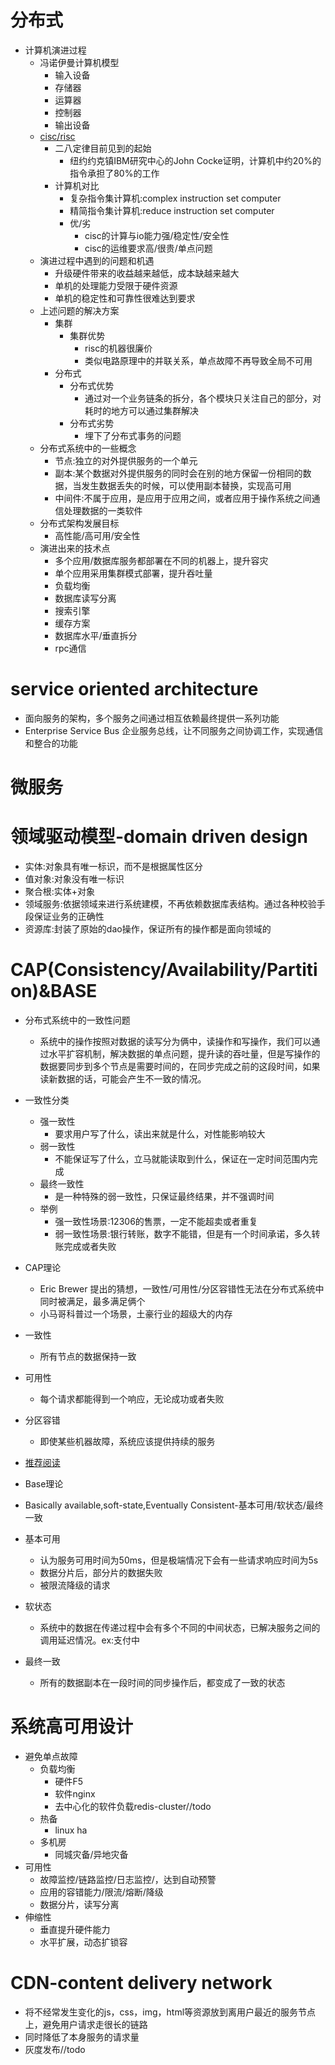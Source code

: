 # 分布式
* 计算机演进过程
    * 冯诺伊曼计算机模型
        * 输入设备
        * 存储器
        * 运算器
        * 控制器
        * 输出设备  
    * [cisc/risc](http://www.elecfans.com/emb/danpianji/20180126623773.html)
        * 二八定律目前见到的起始
            * 纽约约克镇IBM研究中心的John Cocke证明，计算机中约20%的指令承担了80%的工作
        * 计算机对比            
            * 复杂指令集计算机:complex instruction set computer
            * 精简指令集计算机:reduce instruction set computer
            * 优/劣
                * cisc的计算与io能力强/稳定性/安全性
                * cisc的运维要求高/很贵/单点问题 
    * 演进过程中遇到的问题和机遇
        * 升级硬件带来的收益越来越低，成本缺越来越大
        * 单机的处理能力受限于硬件资源
        * 单机的稳定性和可靠性很难达到要求
    * 上述问题的解决方案
        * 集群
            * 集群优势
                * risc的机器很廉价
                * 类似电路原理中的并联关系，单点故障不再导致全局不可用
        * 分布式
            * 分布式优势
                * 通过对一个业务链条的拆分，各个模块只关注自己的部分，对耗时的地方可以通过集群解决
            * 分布式劣势
                * 埋下了分布式事务的问题
    * 分布式系统中的一些概念
        * 节点:独立的对外提供服务的一个单元
        * 副本:某个数据对外提供服务的同时会在别的地方保留一份相同的数据，当发生数据丢失的时候，可以使用副本替换，实现高可用
        * 中间件:不属于应用，是应用于应用之间，或者应用于操作系统之间通信处理数据的一类软件
    * 分布式架构发展目标
        * 高性能/高可用/安全性
    * 演进出来的技术点
        * 多个应用/数据库服务都部署在不同的机器上，提升容灾
        * 单个应用采用集群模式部署，提升吞吐量
        * 负载均衡
        * 数据库读写分离
        * 搜索引擎
        * 缓存方案
        * 数据库水平/垂直拆分
        * rpc通信

# service oriented architecture
* 面向服务的架构，多个服务之间通过相互依赖最终提供一系列功能
* Enterprise Service Bus 企业服务总线，让不同服务之间协调工作，实现通信和整合的功能  

# 微服务

# 领域驱动模型-domain driven design
* 实体:对象具有唯一标识，而不是根据属性区分
* 值对象:对象没有唯一标识
* 聚合根:实体+对象
* 领域服务:依据领域来进行系统建模，不再依赖数据库表结构。通过各种校验手段保证业务的正确性
* 资源库:封装了原始的dao操作，保证所有的操作都是面向领域的

# CAP(Consistency/Availability/Partition)&BASE
* 分布式系统中的一致性问题
    * 系统中的操作按照对数据的读写分为俩中，读操作和写操作，我们可以通过水平扩容机制，解决数据的单点问题，提升读的吞吐量，但是写操作的数据要同步到多个节点是需要时间的，在同步完成之前的这段时间，如果读新数据的话，可能会产生不一致的情况。
* 一致性分类
    * 强一致性
        * 要求用户写了什么，读出来就是什么，对性能影响较大
    * 弱一致性
        * 不能保证写了什么，立马就能读取到什么，保证在一定时间范围内完成
    * 最终一致性
        * 是一种特殊的弱一致性，只保证最终结果，并不强调时间
    * 举例
        * 强一致性场景:12306的售票，一定不能超卖或者重复
        * 弱一致性场景:银行转账，数字不能错，但是有一个时间承诺，多久转账完成或者失败
* CAP理论
    * Eric Brewer 提出的猜想，一致性/可用性/分区容错性无法在分布式系统中同时被满足，最多满足俩个
    * 小马哥科普过一个场景，土豪行业的超级大的内存
* 一致性
    * 所有节点的数据保持一致
* 可用性
    * 每个请求都能得到一个响应，无论成功或者失败
* 分区容错
    * 即使某些机器故障，系统应该提供持续的服务
* [推荐阅读](https://mp.weixin.qq.com/s/M3GtZ-6p7FWgyCKmRO-FyA)

* Base理论
* Basically available,soft-state,Eventually Consistent-基本可用/软状态/最终一致
* 基本可用
    * 认为服务可用时间为50ms，但是极端情况下会有一些请求响应时间为5s
    * 数据分片后，部分片的数据失败
    * 被限流降级的请求
* 软状态
    * 系统中的数据在传递过程中会有多个不同的中间状态，已解决服务之间的调用延迟情况。ex:支付中
* 最终一致
    * 所有的数据副本在一段时间的同步操作后，都变成了一致的状态
    
# 系统高可用设计
* 避免单点故障
    * 负载均衡
        * 硬件F5
        * 软件nginx
        * 去中心化的软件负载redis-cluster//todo
    * 热备
        * linux ha
    * 多机房
        * 同城灾备/异地灾备
* 可用性
    * 故障监控/链路监控/日志监控/，达到自动预警
    * 应用的容错能力/限流/熔断/降级
    * 数据分片，读写分离
* 伸缩性
    * 垂直提升硬件能力
    * 水平扩展，动态扩锁容

# CDN-content delivery network
* 将不经常发生变化的js，css，img，html等资源放到离用户最近的服务节点上，避免用户请求走很长的链路
* 同时降低了本身服务的请求量
* 灰度发布//todo
    
    
        
               